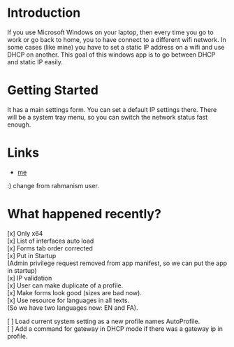 # Introduction
If you use Microsoft Windows on your laptop, then every time you go to work or go back to home, you to have connect to a different wifi network. In some cases (like mine) you have to set a static IP address on a wifi and use DHCP on another.
This goal of this windows app is to go between DHCP and static IP easily.

# Getting Started
It has a main settings form. You can set a default IP settings there.
There will be a system tray menu, so you can switch the network status fast enough.

# Links
- [me](http://rahmanism.ir)

:)
change from rahmanism user.

# What happened recently?
[x] Only x64  
[x] List of interfaces auto load  
[x] Forms tab order corrected  
[x] Put in Startup  
  (Admin privilege request removed from app manifest, so we can put the app in startup)  
[x] IP validation  
[x] User can make duplicate of a profile.  
[x] Make forms look good (sizes are bad now).  
[x] Use resource for languages in all texts.  
      (So we have two languages now: EN and FA).  
  
[ ] Load current system setting as a new profile names AutoProfile.  
[ ] Add a command for gateway in DHCP mode if there was a gateway ip in profile.  
  
